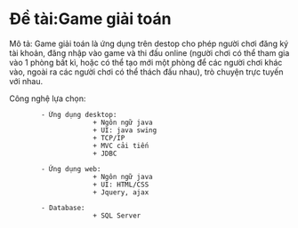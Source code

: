# Đề tài:Game giải toán 
Mô tả: 
Game giải toán là ứng dụng trên destop cho phép người chơi đăng ký tài khoản, đăng nhập vào game và thi đấu online (người chơi có thể tham gia vào 1 phòng bất kì, hoặc có thể tạo mới một phòng để các người chơi khác vào, ngoài ra các người chơi có thể thách đấu nhau), trò chuyện trực tuyến với nhau.
            
Công nghệ lựa chọn:

            - Ứng dụng desktop: 
                         + Ngôn ngữ java 
                         + UI: java swing 
                         + TCP/IP 
                         + MVC cải tiến
                         + JDBC 
                         
            - Ứng dụng web:  
                         + Ngôn ngữ java 
                         + UI: HTML/CSS  
                         + Jquery, ajax 
                         
            - Database:  
                         + SQL Server
